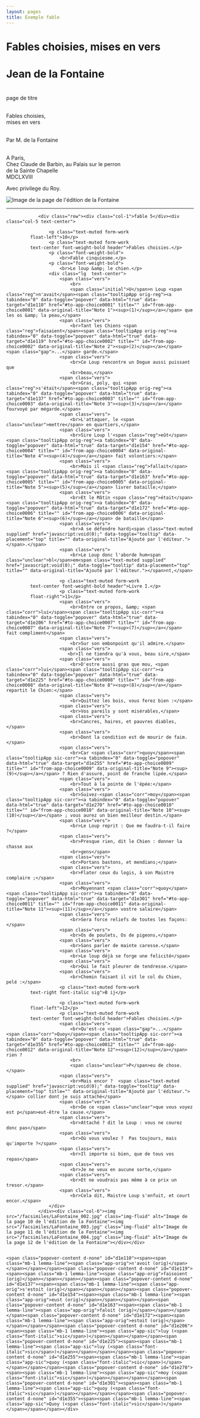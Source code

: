 ```yaml
---
layout: pages
title: Exemple fable
---
```

<div class="container"><div class="row"><div class="col text-center my-5"><h1 class="display-5"><span class="title font-italic">Fables choisies, mises en vers</span></h1><p class="mb-3"></p><h1 class="display-6">Jean de la Fontaine</h1><h1 class="display-6"></h1></div></div>
        <div class="row"><div class="col-1">page de titre</div><div class="col-5">
                    <p>
                        <br>Fables choisies,
                        <br>mises en vers
                    </p>
                <p>
                    <br>Par <span>M. de la Fontaine</span>
                </p><p>
                    <br>A Paris,
                    <br>Chez Claude de Barbin, au Palais sur le perron
                        <br>de la Sainte Chapelle
                    <br>
                    MDCLXVIII
                </p><p>Avec privilege du Roy.</p></div><div class="col-6"><img src="/facsimiles/LaFontaine_001.jpg" class="img-fluid" alt="Image de la page  de l'édition de la Fontaine"></div></div><hr>


                <div class="row"><div class="col-1">fable 5</div><div class="col-5 text-center">

                    <p class="text-muted form-work
             float-left">10</p>
                    <p class="text-muted form-work
             text-center font-weight-bold header">Fables choisies.</p>
                    <p class="font-weight-bold">
                        <br>Fable cinquiesme.</p>
                    <p class="font-weight-bold">
                        <br>Le loup &amp; le chien.</p>
                    <div class="lg  text-center">
                        <span class="vers">
                            <br>
                            <span class="initial">U</span>n Loup <span class="reg">n'avait</span><span class="tooltipApp orig-reg"><a tabindex="0" data-toggle="popover" data-html="true" data-target="d1e110" href="#to-app-choice0001" title="" id="from-app-choice0001" data-original-title="Note 1"><sup>(1)</sup></a></span> que les os &amp; la peau,</span>
                        <span class="vers">
                            <br>Tant les Chiens <span class="reg">faisaient</span><span class="tooltipApp orig-reg"><a tabindex="0" data-toggle="popover" data-html="true" data-target="d1e119" href="#to-app-choice0002" title="" id="from-app-choice0002" data-original-title="Note 2"><sup>(2)</sup></a></span> <span class="gap">...</span> garde.</span>
                        <span class="vers">
                            <br>Ce Loup rencontre un Dogue aussi puissant que
                            <br>beau,</span>
                        <span class="vers">
                            <br>Gras, poly, qui <span class="reg">s'était</span><span class="tooltipApp orig-reg"><a tabindex="0" data-toggle="popover" data-html="true" data-target="d1e137" href="#to-app-choice0003" title="" id="from-app-choice0003" data-original-title="Note 3"><sup>(3)</sup></a></span> fourvoyé par mégarde.</span>
                        <span class="vers">
                            <br>L'attaquer, le <span class="unclear">mettre</span> en quartiers,</span>
                        <span class="vers">
                            <br>Sire Loup l'<span class="reg">eût</span><span class="tooltipApp orig-reg"><a tabindex="0" data-toggle="popover" data-html="true" data-target="d1e154" href="#to-app-choice0004" title="" id="from-app-choice0004" data-original-title="Note 4"><sup>(4)</sup></a></span> fait volontiers:</span>
                        <span class="vers">
                            <br>Mais il <span class="reg">fallait</span><span class="tooltipApp orig-reg"><a tabindex="0" data-toggle="popover" data-html="true" data-target="d1e163" href="#to-app-choice0005" title="" id="from-app-choice0005" data-original-title="Note 5"><sup>(5)</sup></a></span> livrer bataille;</span>
                        <span class="vers">
                            <br>Et le Mâtin <span class="reg">était</span><span class="tooltipApp orig-reg"><a tabindex="0" data-toggle="popover" data-html="true" data-target="d1e172" href="#to-app-choice0006" title="" id="from-app-choice0006" data-original-title="Note 6"><sup>(6)</sup></a></span> de bataille</span>
                        <span class="vers">
                            <br>A se défendre hardi<span class="text-muted supplied" href="javascript:void(0);" data-toggle="tooltip" data-placement="top" title="" data-original-title="Ajouté par l'éditeur."></span>.</span>
                        <span class="vers">
                            <br>Le Loup donc l'aborde hum<span class="unclear">bl</span>em<span class="text-muted supplied" href="javascript:void(0);" data-toggle="tooltip" data-placement="top" title="" data-original-title="Ajouté par l'éditeur."></span>nt,</span>

                        <p class="text-muted form-work
             text-center font-weight-bold header">Livre I.</p>
                        <p class="text-muted form-work
             float-right">11</p>
                        <span class="vers">
                            <br>Entre ce propos, &amp; <span class="corr">lui</span><span class="tooltipApp sic-corr"><a tabindex="0" data-toggle="popover" data-html="true" data-target="d1e206" href="#to-app-choice0007" title="" id="from-app-choice0007" data-original-title="Note 7"><sup>(7)</sup></a></span> fait compliment</span>
                        <span class="vers">
                            <br>Sur son embonpoint qu'il admire.</span>
                        <span class="vers">
                           <br>Il ne tiendra qu'à vous, beau sire,</span>
                        <span class="vers">
                            <br>D'estre aussi gras que mou, <span class="corr">lui</span><span class="tooltipApp sic-corr"><a tabindex="0" data-toggle="popover" data-html="true" data-target="d1e225" href="#to-app-choice0008" title="" id="from-app-choice0008" data-original-title="Note 8"><sup>(8)</sup></a></span> repartit le Chien:</span>
                        <span class="vers">
                            <br>Quittez les bois, vous ferez bien :</span>
                        <span class="vers">
                            <br>Vos pareils y sont misérables,</span>
                        <span class="vers">
                            <br>Cancres, haires, et pauvres diables,</span>
                        <span class="vers">
                            <br>Dont la condition est de mourir de faim.</span>
                        <span class="vers">
                            <br>Car <span class="corr">quoy</span><span class="tooltipApp sic-corr"><a tabindex="0" data-toggle="popover" data-html="true" data-target="d1e255" href="#to-app-choice0009" title="" id="from-app-choice0009" data-original-title="Note 9"><sup>(9)</sup></a></span> ? Rien d'assuré, point de franche lipée.</span>
                        <span class="vers">
                            <br>Tout à la pointe de l'épée:</span>
                        <span class="vers">
                            <br>Suivez-<span class="corr">moy</span><span class="tooltipApp sic-corr"><a tabindex="0" data-toggle="popover" data-html="true" data-target="d1e270" href="#to-app-choice0010" title="" id="from-app-choice0010" data-original-title="Note 10"><sup>(10)</sup></a></span> ; vous aurez un bien meilleur destin.</span>
                        <span class="vers">
                            <br>Le Loup reprit : Que me faudra-t-il faire ?</span>
                        <span class="vers">
                            <br>Presque rien, dit le Chien : donner la chasse aux
                            <br>gens</span>
                        <span class="vers">
                            <br>Portans bastons, et mendians;</span>
                        <span class="vers">
                            <br>Flater ceux du logis, à son Maistre complaire ;</span>
                        <span class="vers">
                            <br>Moyennant <span class="corr">quoy</span><span class="tooltipApp sic-corr"><a tabindex="0" data-toggle="popover" data-html="true" data-target="d1e301" href="#to-app-choice0011" title="" id="from-app-choice0011" data-original-title="Note 11"><sup>(11)</sup></a></span> vostre salaire</span>
                        <span class="vers">
                            <br>Sera force reliefs de toutes les façons:</span>
                        <span class="vers">
                            <br>Os de poulets, Os de pigeons,</span>
                        <span class="vers">
                            <br>Sans parler de mainte caresse.</span>
                        <span class="vers">
                            <br>Le loup déjà se forge une felicité</span>
                        <span class="vers">
                            <br>Qui le fait pleurer de tendresse.</span>
                        <span class="vers">
                            <br>Chemin faisant il vit le col du Chien, pelé :</span>
                        <p class="text-muted form-work
             text-right font-italic sig">B ij</p>

                        <p class="text-muted form-work
             float-left">12</p>
                        <p class="text-muted form-work
             text-center font-weight-bold header">Fables choisies.</p>
                        <span class="vers">
                            <br>Qu'est-ce <span class="gap">...</span>  <span class="corr">Quoy</span><span class="tooltipApp sic-corr"><a tabindex="0" data-toggle="popover" data-html="true" data-target="d1e355" href="#to-app-choice0012" title="" id="from-app-choice0012" data-original-title="Note 12"><sup>(12)</sup></a></span> rien ?
                            <br>
                            <span class="unclear">P</span>eu de chose.</span>
                        <span class="vers">
                            <br>Mais encor ?  <span class="text-muted supplied" href="javascript:void(0);" data-toggle="tooltip" data-placement="top" title="" data-original-title="Ajouté par l'éditeur."></span> collier dont je suis attaché</span>
                        <span class="vers">
                            <br>De ce <span class="unclear">que vous voyez est p</span>eut-être la cause.</span>
                        <span class="vers">
                            <br>Attaché ? dit le Loup : vous ne courez donc pas</span>
                        <span class="vers">
                            <br>Où vous voulez ?  Pas toujours, mais qu'importe ?</span>
                        <span class="vers">
                            <br>Il importe si bien, que de tous vos repas</span>
                        <span class="vers">
                            <br>Je ne veux en aucune sorte,</span>
                        <span class="vers">
                            <br>Et ne voudrais pas même à ce prix un tresor.</span>
                        <span class="vers">
                            <br>Cela dit, Maistre Loup s'enfuit, et court encor.</span>
                    </div>
                </div><div class="col-6"><img src="/facsimiles/LaFontaine_002.jpg" class="img-fluid" alt="Image de la page 10 de l'édition de la Fontaine"><img src="/facsimiles/LaFontaine_003.jpg" class="img-fluid" alt="Image de la page 11 de l'édition de la Fontaine"><img src="/facsimiles/LaFontaine_004.jpg" class="img-fluid" alt="Image de la page 12 de l'édition de la Fontaine"></div></div>


    <span class="popover-content d-none" id="d1e110"><span><span class="mb-1 lemma-line"><span class="app-orig">n'avoit (orig)</span></span></span></span><span class="popover-content d-none" id="d1e119"><span><span class="mb-1 lemma-line"><span class="app-orig">faisoient (orig)</span></span></span></span><span class="popover-content d-none" id="d1e137"><span><span class="mb-1 lemma-line"><span class="app-orig">s'estoit (orig)</span></span></span></span><span class="popover-content d-none" id="d1e154"><span><span class="mb-1 lemma-line"><span class="app-orig">eust (orig)</span></span></span></span><span class="popover-content d-none" id="d1e163"><span><span class="mb-1 lemma-line"><span class="app-orig">faloit (orig)</span></span></span></span><span class="popover-content d-none" id="d1e172"><span><span class="mb-1 lemma-line"><span class="app-orig">estoit (orig)</span></span></span></span><span class="popover-content d-none" id="d1e206"><span><span class="mb-1 lemma-line"><span class="app-sic">luy (<span class="font-italic">sic</span>)</span></span></span></span><span class="popover-content d-none" id="d1e225"><span><span class="mb-1 lemma-line"><span class="app-sic">luy (<span class="font-italic">sic</span>)</span></span></span></span><span class="popover-content d-none" id="d1e255"><span><span class="mb-1 lemma-line"><span class="app-sic">quoy (<span class="font-italic">sic</span>)</span></span></span></span><span class="popover-content d-none" id="d1e270"><span><span class="mb-1 lemma-line"><span class="app-sic">moy (<span class="font-italic">sic</span>)</span></span></span></span><span class="popover-content d-none" id="d1e301"><span><span class="mb-1 lemma-line"><span class="app-sic">quoy (<span class="font-italic">sic</span>)</span></span></span></span><span class="popover-content d-none" id="d1e355"><span><span class="mb-1 lemma-line"><span class="app-sic">Quoy (<span class="font-italic">sic</span>)</span></span></span></span></div>
